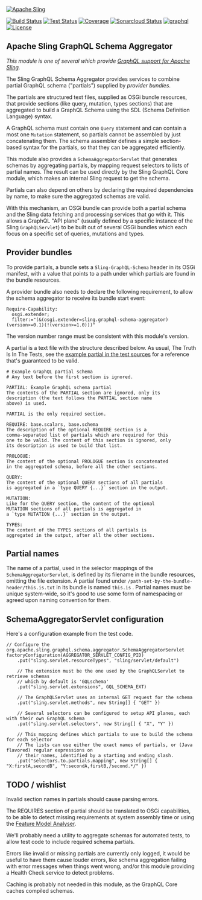 [![Apache Sling](https://sling.apache.org/res/logos/sling.png)](https://sling.apache.org)

&#32;[![Build Status](https://ci-builds.apache.org/job/Sling/job/modules/job/sling-org-apache-sling-graphql-schema-aggregator/job/master/badge/icon)](https://ci-builds.apache.org/job/Sling/job/modules/job/sling-org-apache-sling-graphql-schema-aggregator/job/master/)&#32;[![Test Status](https://img.shields.io/jenkins/tests.svg?jobUrl=https://ci-builds.apache.org/job/Sling/job/modules/job/sling-org-apache-sling-graphql-schema-aggregator/job/master/)](https://ci-builds.apache.org/job/Sling/job/modules/job/sling-org-apache-sling-graphql-schema-aggregator/job/master/test/?width=800&height=600)&#32;[![Coverage](https://sonarcloud.io/api/project_badges/measure?project=apache_sling-org-apache-sling-graphql-schema-aggregator&metric=coverage)](https://sonarcloud.io/dashboard?id=apache_sling-org-apache-sling-graphql-schema-aggregator)&#32;[![Sonarcloud Status](https://sonarcloud.io/api/project_badges/measure?project=apache_sling-org-apache-sling-graphql-schema-aggregator&metric=alert_status)](https://sonarcloud.io/dashboard?id=apache_sling-org-apache-sling-graphql-schema-aggregator)&#32;[![graphql](https://sling.apache.org/badges/group-graphql.svg)](https://github.com/apache/sling-aggregator/blob/master/docs/groups/graphql.md) [![License](https://img.shields.io/badge/License-Apache%202.0-blue.svg)](https://www.apache.org/licenses/LICENSE-2.0)

Apache Sling GraphQL Schema Aggregator
----

_This module is one of several which provide [GraphQL support for Apache Sling](https://github.com/search?q=topic%3Asling+topic%3Agraphql+org%3Aapache&type=Repositories)._

The Sling GraphQL Schema Aggregator provides services to combine partial GraphQL
schema ("partials") supplied by _provider bundles_.

The partials are structured text files, supplied as OSGi bundle resources, that provide sections (like query,
mutation, types sections) that are aggregated to build a GraphQL Schema using the SDL (Schema 
Definition  Language) syntax.

A GraphQL schema must contain one `Query` statement and can contain a most one `Mutation` statement,
so partials cannot be assembled by just concatenating them. The schema assembler defines a simple
section-based syntax for the partials, so that they can be aggregated efficiently.

This module also provides a `SchemaAggregatorServlet` that generates schemas by aggregating partials, by
mapping request selectors to lists of partial names. The result can be used directly by the Sling GraphQL
Core module, which makes an internal Sling request to get the schema.

Partials can also depend on others by declaring the required dependencies by name, to make sure the
aggregated schemas are valid.

With this mechanism, an OSGi bundle can provide both a partial schema and the Sling data fetching and
processing services that go with it. This allows a GraphQL "API plane" (usually defined by a specific
instance of the Sling `GraphQLServlet`) to be built out of several OSGi bundles which each focus on a
specific set of queries, mutations and types.

## Provider bundles

To provide partials, a bundle sets a `Sling-GraphQL-Schema` header in its OSGi manifest, with a value that
points to a path under which partials are found in the bundle resources.

A provider bundle also needs to declare the following requirement, to allow the schema aggregator to receive
its bundle start event:

    Require-Capability:
      osgi.extender;
      filter:="(&(osgi.extender=sling.graphql-schema-aggregator)(version>=0.1)(!(version>=1.0)))"

The version number range must be consistent with this module's version.

A partial is a text file with the structure described below. As usual, The Truth Is In The Tests, see
the [example partial in the test sources](./src/test/resources/partials/example.partial.txt) for a
reference that's guaranteed to be valid.

    # Example GraphQL partial schema
    # Any text before the first section is ignored.

    PARTIAL: Example GraphQL schema partial
    The contents of the PARTIAL section are ignored, only its
    description (the text follows the PARTIAL section name
    above) is used.

    PARTIAL is the only required section.

    REQUIRE: base.scalars, base.schema
    The description of the optional REQUIRE section is a
    comma-separated list of partials which are required for this
    one to be valid. The content of this section is ignored, only
    its description is used to build that list.

    PROLOGUE:
    The content of the optional PROLOGUE section is concatenated
    in the aggregated schema, before all the other sections.

    QUERY:
    The content of the optional QUERY sections of all partials
    is aggregated in a `type QUERY {...}` section in the output.

    MUTATION:
    Like for the QUERY section, the content of the optional
    MUTATION sections of all partials is aggregated in
    a `type MUTATION {...}` section in the output.

    TYPES:
    The content of the TYPES sections of all partials is
    aggregated in the output, after all the other sections.

## Partial names

The name of a partial, used in the selector mappings of the
`SchemaAggregatorServlet`, is defined by its filename in the
bundle resources, omitting the file extension. A partial
found under `/path-set-by-the-bundle-header/this.is.txt` in its bundle is named
`this.is` . Partial names must be unique system-wide, so it's
good to use some form of namespacing or agreed upon naming
convention for them.

## SchemaAggregatorServlet configuration
Here's a configuration example from the test code.

    // Configure the org.apache.sling.graphql.schema.aggregator.SchemaAggregatorServlet
    factoryConfiguration(AGGREGATOR_SERVLET_CONFIG_PID)
        .put("sling.servlet.resourceTypes", "sling/servlet/default")

        // The extension must be the one used by the GraphQLServlet to retrieve schemas
        // which by default is 'GQLschema'
        .put("sling.servlet.extensions", GQL_SCHEMA_EXT)

        // The GraphQLServlet uses an internal GET request for the schema
        .put("sling.servlet.methods", new String[] { "GET" })

        // Several selectors can be configured to setup API planes, each with their own GraphQL schema
        .put("sling.servlet.selectors", new String[] { "X", "Y" })

        // This mapping defines which partials to use to build the schema for each selector
        // The lists can use either the exact names of partials, or (Java flavored) regular expressions on
        // their names, identified by a starting and ending slash.
        .put("selectors.to.partials.mapping", new String[] { "X:firstA,secondB", "Y:secondA,firstB,/second.*/" })

## TODO / wishlist
Invalid section names in partials should cause parsing errors.

The REQUIRES section of partial should be translated to OSGi capabilities, to be able to detect
missing requirements at system assembly time or using the
[Feature Model Analyser](https://github.com/apache/sling-org-apache-sling-feature-analyser).

We'll probably need a utility to aggregate schemas for automated tests, to allow test code
to include required schema partials.

Errors like invalid or missing partials are currently only logged, it would be useful to
have them cause louder errors, like schema aggregation failing with error messages when
things went wrong, and/or this module providing a Health Check service to detect problems.

Caching is probably not needed in this module, as the GraphQL Core caches compiled schemas.
